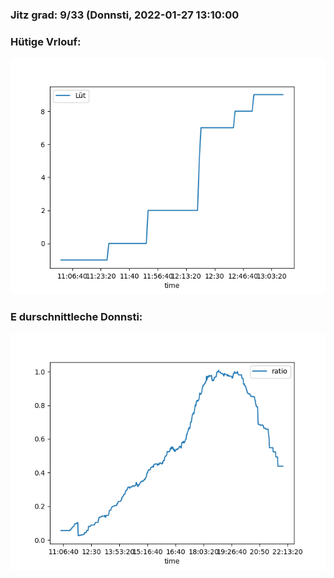 ### Jitz grad: 9/33 (Donnsti, 2022-01-27 13:10:00

### Hütige Vrlouf:
![Graph](Today.png)

### E durschnittleche Donnsti:
![Graph](Donnsti.png)